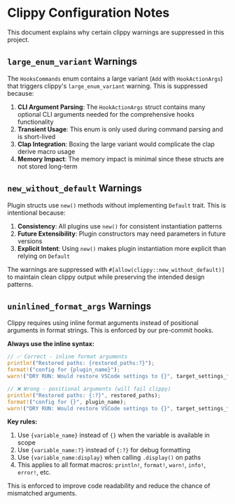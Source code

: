 # Clippy Configuration Notes

This document explains why certain clippy warnings are suppressed in this project.

## `large_enum_variant` Warnings

The `HooksCommands` enum contains a large variant (`Add` with `HookActionArgs`) that triggers clippy's `large_enum_variant` warning. This is suppressed because:

1. **CLI Argument Parsing**: The `HookActionArgs` struct contains many optional CLI arguments needed for the comprehensive hooks functionality
2. **Transient Usage**: This enum is only used during command parsing and is short-lived
3. **Clap Integration**: Boxing the large variant would complicate the clap derive macro usage
4. **Memory Impact**: The memory impact is minimal since these structs are not stored long-term

## `new_without_default` Warnings

Plugin structs use `new()` methods without implementing `Default` trait. This is intentional because:

1. **Consistency**: All plugins use `new()` for consistent instantiation patterns
2. **Future Extensibility**: Plugin constructors may need parameters in future versions
3. **Explicit Intent**: Using `new()` makes plugin instantiation more explicit than relying on `Default`

The warnings are suppressed with `#[allow(clippy::new_without_default)]` to maintain clean clippy output while preserving the intended design patterns.

## `uninlined_format_args` Warnings

Clippy requires using inline format arguments instead of positional arguments in format strings. This is enforced by our pre-commit hooks.

**Always use the inline syntax:**
```rust
// ✅ Correct - inline format arguments
println!("Restored paths: {restored_paths:?}");
format!("config for {plugin_name}");
warn!("DRY RUN: Would restore VSCode settings to {}", target_settings_file.display());

// ❌ Wrong - positional arguments (will fail clippy)
println!("Restored paths: {:?}", restored_paths);
format!("config for {}", plugin_name);
warn!("DRY RUN: Would restore VSCode settings to {}", target_settings_file.display());
```

**Key rules:**
1. Use `{variable_name}` instead of `{}` when the variable is available in scope
2. Use `{variable_name:?}` instead of `{:?}` for debug formatting
3. Use `{variable_name:display}` when calling `.display()` on paths
4. This applies to all format macros: `println!`, `format!`, `warn!`, `info!`, `error!`, etc.

This is enforced to improve code readability and reduce the chance of mismatched arguments.